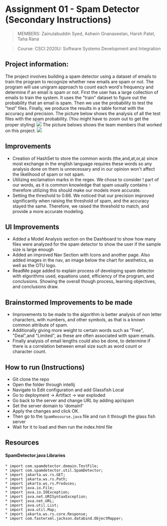 # Assignment 01 - Spam Detector (Secondary Instructions)

> MEMBERS: Zainulabuddin Syed, Ashwin Gnanaseelan, Harsh Patel, Taha Rana

> Course: CSCI 2020U: Software Systems Development and Integration

## Project information:
The project involves building a spam detector using a dataset of emails to train the
program to recognize whether new emails are spam or not. The program will use unigram
approach to count each word's frequency and determine if an email is spam or not.
First the user has a large collection of emails to train the system. It uses the "train"
dataset to figure out the probability that an email is spam. Then we use the probability to test
the "test" files.  Finally, we produce the results in a table format with the accuracy and precision.
The picture below shows the analysis of all the test files with the spam probability.
(You might have to zoom out to get the proper styling)
![](img/image1.png)
The picture belows shows the team members that worked on this project.
![](img/image2.png)

## Improvements
* Creation of  HashSet to store the common words (the,and,at,or,a) since most exchange in the english language requires these words so any analysis done on them is
  unnecessary  and in our opinion won't affect the likelihood of spam or not spam.
* Utilizing exclamation marks in the regex. We chose to consider ! part of our words, as it is common knowledge that spam usually contains `!`
  therefore utilizing this should make our models more accurate.
* Setting the threshold to 0.66. We noticed that our precision improved significantly when raising the threshold of spam, and the accuracy stayed the same.
  Therefore, we raised the threshold to match, and provide a more accurate modeling.
## UI Improvements
* Added a Model Analysis section on the Dashboard to show how many files were analyzed for the spam detector to show the user if the sample size is large enough
* Added an improved Nav Section with Icons and another page. Also added images in the nav, an image below the chart for aesthetics, as well as the OTU logo. 
* ReadMe page added to explain process of developing spam detector with elgorithms used, equations used, efficiency of the program, and conclusions. Showing the overall though process, learning objectives, and conclusions draw.

## Brainstormed Improvements to be made
* Improvements to be made to the algorithm is better analysis of non letter characters, with numbers, and other symbols, as that is a known common attribute of spam.
* Additionally giving more weight to certain words such as "Free", "Deal",and "Limited", as these are often associated with spam emails.
* Finally analysis of email lengths could also be done, to determine if there is a correlation between email size such as word count or character count.

## How to run (Instructions)
* Git clone the repo
* Open the folder through intellij
* Navigate to Edit configuration and add Glassfish Local
* Go to deployment -> Artifact -> war exploded
* Go back to the server and change URL by adding api/spam
* Set the server domain to 'domain1'
* Apply the changes and click OK.
* Then go to the `SpamResourse.java` file and run it through the glass fish server
* Wait for it to load and then run the index.html file



##  Resources
#### SpamDetector.java Libraries
```
* import com.spamdetector.domain.TestFile; 
* import com.spamdetector.util.SpamDetector;
* import jakarta.ws.rs.GET;
* import jakarta.ws.rs.Path;
* import jakarta.ws.rs.Produces;
* import java.io.File;
* import java.io.IOException;
* import java.net.URISyntaxException;
* import java.net.URL;
* import java.util.List;
* import java.util.Map;
* import jakarta.ws.rs.core.Response;
* import com.fasterxml.jackson.databind.ObjectMapper;
```
